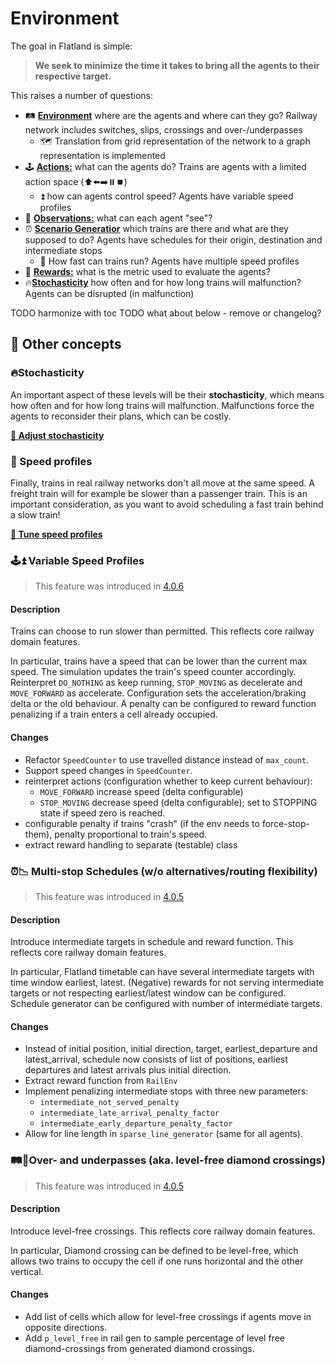 Environment
===========

The goal in Flatland is simple:

> **We seek to minimize the time it takes to bring all the agents to their respective target.**

This raises a number of questions:

* 🛤️ [**Environment**](./environment/transitions) where are the agents and where can they go? Railway network includes switches, slips, crossings and
  over-/underpasses
    * 🗺 Translation from grid representation of the network to a graph representation is implemented
* 🕹️ [**Actions:**](./environment/actions) what can the agents do? Trains are agents with a limited action space (⬆️⬅️➡️⏸️⏹️)
    * ⏫ how can agents control speed? Agents have variable speed profiles
* 👀 [**Observations:**](./observation_builder) what can each agent "see"?
* ⏰ [**Scenario Generatior**](scenario_generation.md) which trains are there and what are they supposed to do? Agents have schedules for their origin,
  destination and intermediate stops
    * 🚄 How fast can trains run? Agents have multiple speed profiles
* 🌟 [**Rewards:**](./environment/rewards) what is the metric used to evaluate the agents?
* 🔥[**Stochasticity**](environment/stochasticity.md) how often and for how long trains will malfunction? Agents can be disrupted (in malfunction)

TODO harmonize with toc
TODO what about below - remove or changelog?

🚉 Other concepts
-----------------

### 🔥Stochasticity

An important aspect of these levels will be their **stochasticity**, which means how often and for how long trains will malfunction. Malfunctions force the
agents to reconsider their plans, which can be costly.

**[🔗 Adjust stochasticity](../environment/environment/stochasticity.md)**

### 🚄 Speed profiles

Finally, trains in real railway networks don't all move at the same speed. A freight train will for example be slower than a passenger train. This is an
important consideration, as you want to avoid scheduling a fast train behind a slow train!

**[🔗 Tune speed profiles](../environment/environment/speed_profiles.md)**

### 🕹⏫ Variable Speed Profiles

> This feature was introduced in [4.0.6](https://github.com/flatland-association/flatland-rl/pull/136)

#### Description

Trains can choose to run slower than permitted. This reflects core railway domain features.

In particular, trains have a speed that can be lower than the current max speed.
The simulation updates the train's speed counter accordingly. Reinterpret `DO_NOTHING` as keep running, `STOP_MOVING` as decelerate and `MOVE_FORWARD` as
accelerate.
Configuration sets the acceleration/braking delta or the old behaviour.
A penalty can be configured to reward function penalizing if a train enters a cell already occupied.

#### Changes

* Refactor `SpeedCounter` to use travelled distance instead of `max_count`.
* Support speed changes in `SpeedCounter`.
* reinterpret actions (configuration whether to keep current behaviour):
    * `MOVE_FORWARD` increase speed (delta configurable)
    * `STOP_MOVING` decrease speed (delta configurable); set to STOPPING state if speed zero is reached.
* configurable penalty if trains "crash" (if the env needs to force-stop-them), penalty proportional to train's speed.
* extract reward handling to separate (testable) class

### ⏰📉 Multi-stop Schedules (w/o alternatives/routing flexibility)

> This feature was introduced in [4.0.5](https://github.com/flatland-association/flatland-rl/pull/124)

#### Description

Introduce intermediate targets in schedule and reward function. This reflects core railway domain features.

In particular, Flatland timetable can have several intermediate targets with time window earliest, latest.
(Negative) rewards for not serving intermediate targets or not respecting earliest/latest window can be configured.
Schedule generator can be configured with number of intermediate targets.

#### Changes

* Instead of initial position, initial direction, target, earliest_departure and latest_arrival, schedule now consists of
  list of positions, earliest departures and latest arrivals plus initial direction.
* Extract reward function from `RailEnv`
* Implement penalizing intermediate stops with three new parameters:
    - `intermediate_not_served_penalty`
    - `intermediate_late_arrival_penalty_factor`
    - `intermediate_early_departure_penalty_factor`
* Allow for line length in `sparse_line_generator` (same for all agents).

### 🛤🎢Over- and underpasses (aka. level-free diamond crossings)

> This feature was introduced in [4.0.5](https://github.com/flatland-association/flatland-rl/pull/120)

#### Description

Introduce level-free crossings. This reflects core railway domain features.

In particular, Diamond crossing can be defined to be level-free, which allows two trains to occupy the cell if one runs horizontal and the other vertical.

#### Changes

* Add list of cells which allow for level-free crossings if agents move in opposite directions.
* Add `p_level_free` in rail gen to sample percentage of level free diamond-crossings from generated diamond crossings.


